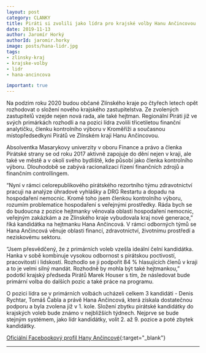 ```yaml
---
layout: post
category: CLANKY
title: Piráti si zvolili jako lídra pro krajské volby Hanu Ančincovou
date: 2019-11-13
author: Jaromír Horký
authorId: jaromir.horky
image: posts/hana-lidr.jpg  
tags: 
- zlinsky-kraj
- krajske-volby
- lidr
- hana-ancincova

important: true
---
```

Na podzim roku 2020 budou občané Zlínského kraje po čtyřech letech opět rozhodovat o složení nového krajského zastupitelstva. Ze zvolených zastupitelů vzejde nejen nová rada, ale také hejtman. Regionální Piráti již ve svých primárkách rozhodli a na pozici lídra zvolili třicetiletou finanční analytičku, členku kontrolního výboru v Kroměříži a současnou místopředsedkyni Pirátů ve Zlínském kraji Hanu Ančincovou.

Absolventka Masarykovy univerzity v oboru Finance a právo a členka Pirátské strany se od roku 2017 aktivně zapojuje do dění nejen v kraji, ale také ve městě a v okolí svého bydliště, kde působí jako členka kontrolního výboru. Dlouhodobě se zabývá racionalizací řízení finančních zdrojů a finančním controllingem.

“Nyní v rámci celorepublikového pirátského rezortního týmu zdravotnictví pracuji na analýze úhradové vyhlášky a DRG Restartu a dopadu na hospodaření nemocnic. Kromě toho jsem členkou kontrolního výboru, rozumím problematice hospodaření s veřejnými prostředky. Ráda bych se do budoucna z pozice hejtmanky věnovala oblasti hospodaření nemocnic, veřejným zakázkám a ze Zlínského kraje vybudovala kraj nové generace,” říká kandidátka na hejtmanku Hana Ančincová. V rámci odborných týmů se Hana Ančincová věnuje oblasti financí, zdravotnictví, životnímu prostředí a neziskovému sektoru.

“Jsem přesvědčený, že z primárních voleb vzešla ideální čelní kandidátka. Hanka v sobě kombinuje vysokou odbornost s pirátskou poctivostí, pracovitostí i lidskostí. Rozhodlo se ji podpořit 84 % hlasujících členů v kraji a to je velmi silný mandát. Rozhodně by mohla být také hejtmankou,” podotkl krajský předseda Pirátů Marek Houser s tím, že následovat bude primární volba do dalších pozic a také práce na programu.

O pozici lídra se v primárních volbách ucházeli celkem 3 kandidáti - Denis Rychtar, Tomáš Čabla a právě Hana Ančincová, která získala dostatečnou podporu a byla zvolena již v 1. kole. Složení zbytku pirátské kandidátky do krajských voleb bude známo v nejbližších týdnech. Nejprve se bude stejným systémem, jako lídr kandidátky, volit 2. až 9. pozice a poté zbytek kandidátky.

[Oficiální Facebookový profil Hany Ančincové](https://www.facebook.com/Hana-Ancincova-100761461345420/){:target="_blank"}

---
